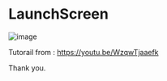 # LaunchScreen

![image](https://user-images.githubusercontent.com/3993516/126453229-683c08ac-d2b5-406f-8000-6df323b39b22.png)

Tutorail from : https://youtu.be/WzqwTjaaefk

Thank you.

